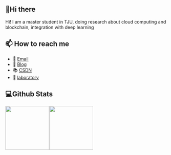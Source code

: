 ## 👋Hi there 

Hi! I am a master student in TJU, doing research about cloud computing and blockchain, integration with deep learning

## 📫 How to reach me

- 📧 [Email](493284461@qq.com)
- 📝 [Blog](http://blog.liph.top)
- 📚 [CSDN](https://blog.csdn.net/lph1912080122)
- 🏡 [laboratory](http://107lab.com)

## 💻Github Stats

<img align="" height="137px" src="https://github-readme-stats.vercel.app/api?username=lipenghui8&hide_title=true&hide_border=true&show_icons=true&include_all_commits=true&line_height=21&theme=graywhite&locale=en" /><img align="" height="137px" src="https://github-readme-stats.vercel.app/api/top-langs/?username=lipenghui8&hide_title=true&hide_border=true&layout=compact&theme=graywhite&locale=cn" />
